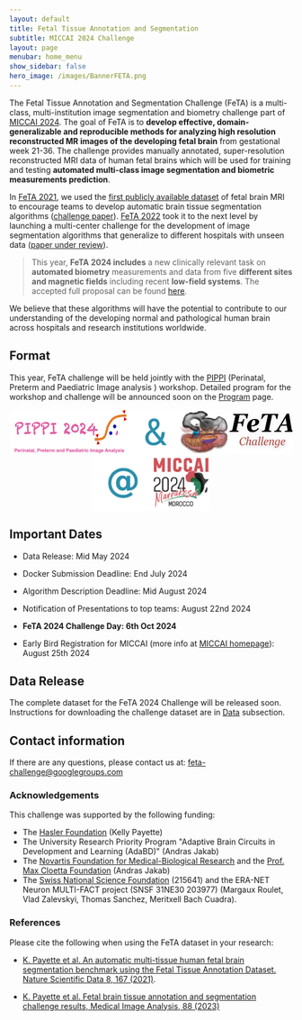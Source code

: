 ```yaml
---
layout: default
title: Fetal Tissue Annotation and Segmentation
subtitle: MICCAI 2024 Challenge
layout: page
menubar: home_menu
show_sidebar: false
hero_image: /images/BannerFETA.png
---
```

<!-- 
callouts: home_callouts
-->

The Fetal Tissue Annotation and Segmentation Challenge (FeTA) is a multi-class, multi-institution image segmentation and biometry challenge part of [MICCAI 2024](https://conferences.miccai.org/2024/en/). The goal of FeTA is to **develop effective, domain-generalizable and reproducible methods for analyzing high resolution reconstructed MR images of the developing fetal brain** from gestational week 21-36. The challenge provides manually annotated, super-resolution reconstructed MRI data of human fetal brains which will be used for training and testing **automated multi-class image segmentation and biometric measurements prediction**.

In [FeTA 2021](https://feta.grand-challenge.org/feta-2021/), we used the [first publicly available dataset](https://www.nature.com/articles/s41597-021-00946-3) of fetal brain MRI to encourage teams to develop automatic brain tissue segmentation algorithms ([challenge paper](https://https://www.sciencedirect.com/science/article/pii/S1361841523000932)). [FeTA 2022](https://feta.grand-challenge.org/feta-2022-top-5-submissions/) took it to the next level by launching a multi-center challenge for the development of image segmentation algorithms that generalize to different hospitals with unseen data ([paper under review](https://arxiv.org/abs/2402.09463)). 


> This year, **FeTA 2024 includes** a new clinically relevant task on **automated biometry** measurements and data from five **different sites and magnetic fields** including recent **low-field systems**. The accepted full proposal can be found [here](https://zenodo.org/records/10986046). 

We believe that these algorithms will have the potential to contribute to our understanding of the developing normal and pathological human brain across hospitals and research institutions worldwide.

## Format

This year, FeTA challenge will be held jointly with the [PIPPI](https://pippiworkshop.github.io/) (Perinatal, Preterm and Paediatric Image analysis
 ) workshop. Detailed program for the workshop and challenge will be announced soon on the [Program](/pages/Program) page.

<div style="text-align:center; display: inline-block;">
    <a href="https://pippiworkshop.github.io/">
        <img src="/images/JointPIPPI-FETA.png" alt="JointPIPPIFETA" style="width:auto;height:80px; vertical-align: middle;">
    </a>
    <a href="https://conferences.miccai.org/2024/en/">
        <img src="/images/at_miccai.png" alt="MICCAI" style="width:auto;height:100px; vertical-align: middle;">
    </a>
</div>

## Important Dates

* Data Release: Mid May 2024

* Docker Submission Deadline: End July 2024

* Algorithm Description Deadline: Mid August 2024

* Notification of Presentations to top teams: August 22nd 2024

* **FeTA 2024 Challenge Day: 6th Oct 2024**

* Early Bird Registration for MICCAI (more info at [MICCAI homepage](https://conferences.miccai.org/2024/en/)): August 25th 2024


## Data Release

The complete dataset for the FeTA 2024 Challenge will be released soon. Instructions for downloading the challenge dataset are in  [Data](/pages/Data_description) subsection.  


## Contact information

If there are any questions, please contact us at: [feta-challenge@googlegroups.com](mailto:feta-challenge@googlegroups.com) 

### Acknowledgements
This challenge was supported by the following funding:
* The [Hasler Foundation](https://haslerstiftung.ch/en/welcome-to-the-hasler-foundation/) (Kelly Payette)
* The University Research Priority Program "Adaptive Brain Circuits in Development and Learning (AdaBD)" (Andras Jakab)
* The [Novartis Foundation for Medical-Biological Research](https://www.novartisfoundation.org) and the [Prof. Max Cloetta Foundation](https://cloetta-foundation.ch) (Andras Jakab)
* The [Swiss National Science Foundation](https://www.snf.ch/en) (215641) and the ERA-NET Neuron MULTI-FACT project (SNSF 31NE30 203977) (Margaux Roulet, Vlad Zalevskyi, Thomas Sanchez, Meritxell Bach Cuadra).


### References
Please cite the following when using the FeTA dataset in your research:

* [K. Payette et al. An automatic multi-tissue human fetal brain segmentation benchmark using the Fetal Tissue Annotation Dataset. Nature Scientific Data 8, 167 (2021)](https://doi.org/10.1038/s41597-021-00946-3).

* [K. Payette et al. Fetal brain tissue annotation and segmentation challenge results, Medical Image Analysis, 88 (2023)](https://doi.org/10.1016/j.media.2023.102833)





